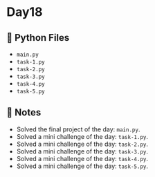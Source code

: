 # Day18

## 📄 Python Files
- `main.py`
- `task-1.py`
- `task-2.py`
- `task-3.py`
- `task-4.py`
- `task-5.py`

## 📝 Notes
- Solved the final project of the day: `main.py`.
- Solved a mini challenge of the day: `task-1.py`.
- Solved a mini challenge of the day: `task-2.py`.
- Solved a mini challenge of the day: `task-3.py`.
- Solved a mini challenge of the day: `task-4.py`.
- Solved a mini challenge of the day: `task-5.py`.